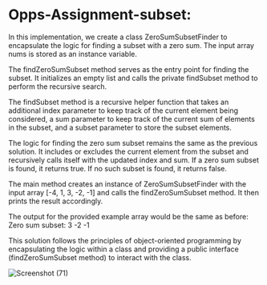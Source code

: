 # Opps-Assignment-subset:
In this implementation, we create a class ZeroSumSubsetFinder to encapsulate the logic for finding a subset with a zero sum. The input array nums is stored as an instance variable.

The findZeroSumSubset method serves as the entry point for finding the subset. It initializes an empty list and calls the private findSubset method to perform the recursive search.

The findSubset method is a recursive helper function that takes an additional index parameter to keep track of the current element being considered, a sum parameter to keep track of the current sum of elements in the subset, and a subset parameter to store the subset elements.

The logic for finding the zero sum subset remains the same as the previous solution. It includes or excludes the current element from the subset and recursively calls itself with the updated index and sum. If a zero sum subset is found, it returns true. If no such subset is found, it returns false.

The main method creates an instance of ZeroSumSubsetFinder with the input array [-4, 1, 3, -2, -1] and calls the findZeroSumSubset method. It then prints the result accordingly.

The output for the provided example array would be the same as before:
Zero sum subset:
3 -2 -1

This solution follows the principles of object-oriented programming by encapsulating the logic within a class and providing a public interface (findZeroSumSubset method) to interact with the class.

![Screenshot (71)](https://github.com/Anuvab123/Opps-Assignment-subset/assets/112776528/e536e57e-d227-450f-b20c-29468e89c073)
